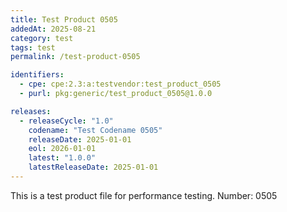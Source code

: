 ```yaml
---
title: Test Product 0505
addedAt: 2025-08-21
category: test
tags: test
permalink: /test-product-0505

identifiers:
  - cpe: cpe:2.3:a:testvendor:test_product_0505
  - purl: pkg:generic/test_product_0505@1.0.0

releases:
  - releaseCycle: "1.0"
    codename: "Test Codename 0505"
    releaseDate: 2025-01-01
    eol: 2026-01-01
    latest: "1.0.0"
    latestReleaseDate: 2025-01-01
---
```


This is a test product file for performance testing. Number: 0505
